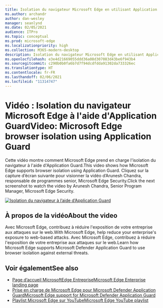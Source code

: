 ```yaml
---
title: Isolation du navigateur Microsoft Edge en utilisant Application Guard
ms.author: archandr
author: dan-wesley
manager: seanlynd
ms.date: 02/05/2021
audience: ITPro
ms.topic: conceptual
ms.prod: microsoft-edge
ms.localizationpriority: high
ms.collection: M365-modern-desktop
description: Isolation du navigateur Microsoft Edge en utilisant Application Guard
ms.openlocfilehash: e3e4d21669055ddd36a08d307083d43be6f943b4
ms.sourcegitcommit: c290b0b0fa6b7d7f94dcdfdda91302da733326ec
ms.translationtype: HT
ms.contentlocale: fr-FR
ms.lasthandoff: 02/06/2021
ms.locfileid: "11314747"
---
```

# <span data-ttu-id="52261-103">Vidéo : Isolation du navigateur Microsoft Edge à l'aide d'Application Guard</span><span class="sxs-lookup"><span data-stu-id="52261-103">Video: Microsoft Edge browser isolation using Application Guard</span></span>

<span data-ttu-id="52261-104">Cette vidéo montre comment Microsoft Edge prend en charge l'isolation du navigateur à l'aide d'Application Guard.</span><span class="sxs-lookup"><span data-stu-id="52261-104">This video shows how Microsoft Edge supports browser isolation using Application Guard.</span></span> <span data-ttu-id="52261-105">Cliquez sur la capture d’écran suivante pour visionner la vidéo d’Arunesh Chandra, responsable de programmes senior, Microsoft Edge Security.</span><span class="sxs-lookup"><span data-stu-id="52261-105">Click the next screenshot to watch the video by Arunesh Chandra, Senior Program Manager, Microsoft Edge Security.</span></span>

[![Isolation du navigateur à l’aide d’Application Guard]( media/microsoft-edge-video-security-application-guard/0.png)](http://www.youtube.com/watch?v=zQjaRqNXMqw "Browser isolation using Application Guard")

## <span data-ttu-id="52261-107">À propos de la vidéo</span><span class="sxs-lookup"><span data-stu-id="52261-107">About the video</span></span>

<span data-ttu-id="52261-108">Avec Microsoft Edge, contribuez à réduire l'exposition de votre entreprise aux attaques sur le web.</span><span class="sxs-lookup"><span data-stu-id="52261-108">With Microsoft Edge, help reduce your enterprise's exposure to web-based attacks.</span></span> <span data-ttu-id="52261-109">Avec Microsoft Edge, contribuez à réduire l'exposition de votre entreprise aux attaques sur le web.</span><span class="sxs-lookup"><span data-stu-id="52261-109">Learn how Microsoft Edge supports Microsoft Defender Application Guard to use browser isolation against external threats.</span></span>

## <span data-ttu-id="52261-110">Voir également</span><span class="sxs-lookup"><span data-stu-id="52261-110">See also</span></span>

- [<span data-ttu-id="52261-111">Page d’accueil MicrosoftEdge Entreprise</span><span class="sxs-lookup"><span data-stu-id="52261-111">Microsoft Edge Enterprise landing page</span></span>](https://aka.ms/EdgeEnterprise)
- [<span data-ttu-id="52261-112">Prise en charge de Microsoft Edge pour Microsoft Defender Application Guard</span><span class="sxs-lookup"><span data-stu-id="52261-112">Microsoft Edge support for Microsoft Defender Application Guard</span></span>](microsoft-edge-security-windows-defender-application-guard.md)
- [<span data-ttu-id="52261-113">Playlist Microsoft Edge sur YouTube</span><span class="sxs-lookup"><span data-stu-id="52261-113">Microsoft Edge YouTube playlist</span></span>](https://www.youtube.com/playlist?list=PLXtHYVsvn_b-uXh1tMeYpT-0iD8tD3tFy)